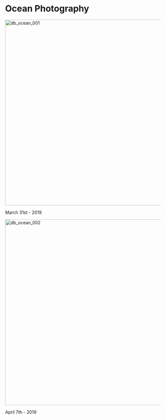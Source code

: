 # Ocean Photography


<p align="centre">
  <img src="PhotoAssets/DB_Ocean_001.png" width="600" title="db_ocean_001">
</p>
March 31st - 2019

<p align="centre">
  <img src="PhotoAssets/DB_Ocean_002.jpeg" width="600" title="db_ocean_002">
</p>
April 7th - 2019

